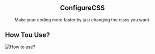<b><h2 align="center">ConfigureCSS</h2></b>
<p align="center">
  Make your coding more faster by just changing the class you want.
</p>

## How Tou Use?

<img src="https://raw.githubusercontent.com/zrafiq111/configureCss/master/doc/SS.png" alt="How to use?">
